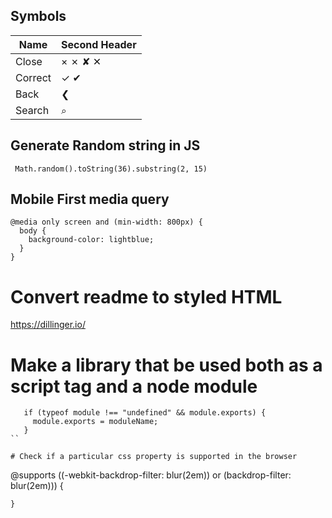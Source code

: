 ## Symbols

Name  | Second Header
------------- | -------------
Close  | × ✗ ✘ ✕
Correct  | ✓ ✔ 
Back | ❮
Search | ⌕


## Generate Random string in JS

```
 Math.random().toString(36).substring(2, 15)

```
## Mobile First media query

```
@media only screen and (min-width: 800px) {
  body {
    background-color: lightblue;
  }
}

```

# Convert readme to styled HTML
https://dillinger.io/

# Make a library that be used both as a script tag and a node module

```
   if (typeof module !== "undefined" && module.exports) {
     module.exports = moduleName;
   }
``

# Check if a particular css property is supported in the browser

```
   @supports ((-webkit-backdrop-filter: blur(2em)) or (backdrop-filter: blur(2em))) {

    }
```
